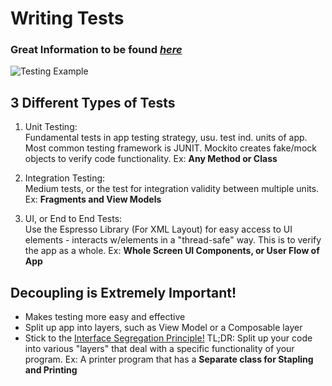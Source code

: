 # Writing Tests
### Great Information to be found *[here](https://developer.android.com/training/testing/fundamentals?authuser=3#medium-tests)*
![Testing Example](https://developer.android.com/static/training/testing/fundamentals/test-scopes.png?authuser=3)

## 3 Different Types of Tests
1. Unit Testing:
   <br>Fundamental tests in app testing strategy, usu. test ind. units of app. Most common testing framework is JUNIT. Mockito creates fake/mock objects to verify code functionality. Ex: **Any Method or Class**

2. Integration Testing:
   <br>Medium tests, or the test for integration validity between multiple units. Ex: **Fragments and View Models**
3. UI, or End to End Tests:
   <br>Use the Espresso Library (For XML Layout) for easy access to UI elements - interacts w/elements in a "thread-safe" way. This is to verify the app as a whole. Ex: **Whole Screen UI Components, or User Flow of App**

## Decoupling is Extremely Important!
- Makes testing more easy and effective
- Split up app into layers, such as View Model or a Composable layer
- Stick to the [Interface Segregation Principle!](https://en.wikipedia.org/wiki/Interface_segregation_principle) TL;DR: Split up your code into various "layers" that deal with a specific functionality of your program. Ex: A printer program that has a **Separate class for Stapling and Printing**


